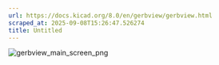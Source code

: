 ```yaml
---
url: https://docs.kicad.org/8.0/en/gerbview/gerbview.html
scraped_at: 2025-09-08T15:26:47.526274
title: Untitled
---
```


![gerbview_main_screen_png](images/gerbview_main_screen.png)

